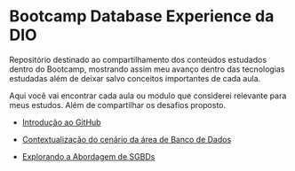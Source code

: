 # Bootcamp Database Experience da DIO

Repositório destinado ao compartilhamento dos conteúdos estudados dentro do Bootcamp, mostrando assim meu avanço dentro das tecnologias estudadas além de deixar salvo conceitos importantes de cada aula. 

Aqui você vai encontrar cada aula ou modulo que considerei relevante para meus estudos. Além de compartilhar os desafios proposto.

- [Introdução ao GitHub](/Bootcamp/Introdu%C3%A7%C3%A3o-GitHub.md)

- [Contextualização do cenário da área de Banco de Dados](/Bootcamp/Contexto-cen%C3%A1rios-area-BD.md)

- [Explorando a Abordagem de SGBDs](/Bootcamp/Abordagens-SGBD.md)
